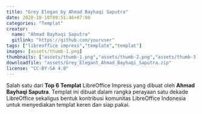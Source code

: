 ```yaml
---
title: "Grey Elegan by Ahmad Bayhaqi Saputra"
date: 2020-10-10T09:51:46+07:00
categories: "Templat"
creator: 
  name: "Ahmad Bayhaqi Saputra"
  gitlink: "https://github.com/youruser"
tags: ["libreoffice impress","template","templat"]
images: [assets/thumb-1.png]
thumbnails: ["assets/thumb-1.png","assets/thumb-2.png","assets/thumb-3.png","assets/thumb-4.png"]
downloadfile: "assets/Grey_Elegant_Ahmad_Bayhaqi_Saputra.zip"
license: "CC-BY-SA 4.0"
---
```

Salah satu dari **Top 6 Templat** LibreOffice Impress yang dibuat oleh **Ahmad Bayhaqi Saputra**. Templat ini dibuat dalam rangka perayaan satu dekade LibreOffice sekaligus bentuk kontribusi komunitas LibreOffice Indonesia untuk menyediakan templat keren dan siap pakai.
